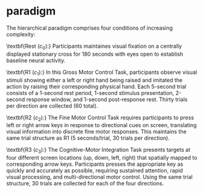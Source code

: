 # paradigm

The hierarchical paradigm comprises four conditions of increasing complexity:


\textbf{Rest ($c_0$):} Participants maintaines visual fixation on a centrally displayed stationary cross for 180 seconds with eyes open to establish baseline neural activity.

\textbf{R1 ($c_1$):} In this Gross Motor Control Task, participants observe visual stimuli showing either a left or right hand being raised and imitated the action by raising their corresponding physical hand. Each 5-second trial consists of a 1-second rest period, 1-second stimulus presentation, 2-second response window, and 1-second post-response rest. Thirty trials per direction are collected (60 total).


\textbf{R2 ($c_2$):} The Fine Motor Control Task requires participants to press left or right arrow keys in response to directional cues on screen, translating visual information into discrete fine motor responses. This maintains the same trial structure as R1 (5 seconds/trial, 30 trials per direction).



\textbf{R3 ($c_3$):} The Cognitive-Motor Integration Task presents targets at four different screen locations (up, down, left, right) that spatially mapped to corresponding arrow keys. Participants presses the appropriate key as quickly and accurately as possible, requiring sustained attention, rapid visual processing, and multi-directional motor control. Using the same trial structure, 30 trials are collected for each of the four directions.
